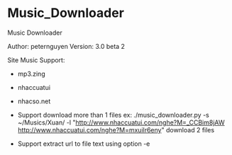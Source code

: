 Music_Downloader
================

Music Downloader

Author: peternguyen
Version: 3.0 beta 2

Site Music Support:
- mp3.zing
- nhaccuatui
- nhacso.net

- Support download more than 1 files
ex:
	./music_downloader.py -s ~/Musics/Xuan/ -l "http://www.nhaccuatui.com/nghe?M=_CCBim8jAW http://www.nhaccuatui.com/nghe?M=mxuilr6eny"
download 2 files
- Support extract url to file text using option -e
